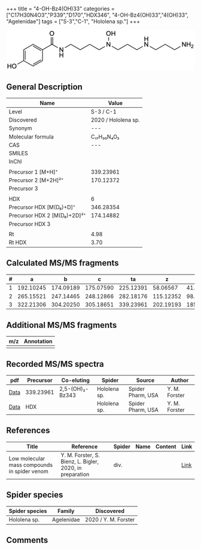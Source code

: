 +++
title = "4-OH-Bz4(OH)33"
categories = ["C17H30N4O3","P339","D170","HDX346",
"4-OH-Bz4(OH)33","4(OH)33",
"Agelenidae"]
tags = ["S-3","C-1",
"Hololena sp."]
+++

![](/img/4-OH-Bz4(OH)33.png)

## General Description

| Name                       | Value              |
|----------------------------|--------------------|
| Level                      | S-3 / C-1          |
| Discovered                 | 2020 / Hololena sp. |
| Synonym                    | ---                |
| Molecular formula          | C₁₇H₃₀N₄O₃                   |
| CAS                        | ---                |
| SMILES |   |
| InChI  |   |
|                            |                    |
| Precursor 1 [M+H]⁺         | 339.23961                   |
| Precursor 2 [M+2H]²⁺       | 170.12372                   |
| Precursor 3                |                    |
|                            |                    |
| HDX                        | 6                   |
| Precursor HDX   [M(D₆)+D]⁺   | 346.28354                   |
| Precursor HDX 2 [M(D₆)+2D]²⁺ | 174.14882                   |
| Precursor HDX 3            |                    |
|                            |                    |
| Rt                         | 4.98                   |
| Rt HDX                     | 3.70                   |

## Calculated MS/MS fragments

| # | a         | b         | c         | ta        | z         | y         | tz        |
|---|-----------|-----------|-----------|-----------|-----------|-----------|-----------|
| 1 | 192.10245 | 174.09189 | 175.07590 | 225.12391 | 58.06567 | 41.03912 | 75.09222 |
| 2 | 265.15521 | 247.14465 | 248.12866 | 282.18176 | 115.12352 | 98.09697 | 148.14498 |
| 3 | 322.21306 | 304.20250 | 305.18651 | 339.23961 | 202.19193 | 185.16538 | 219.21848 |

## Additional MS/MS fragments

| m/z | Annotation |
|-----|------------|
|     |            |

## Recorded MS/MS spectra

| pdf                                             | Precursor | Co-eluting | Spider      | Source                       | Author        |
|-------------------------------------------------|-----------|------------|-------------|------------------------------|---------------|
| [Data](/pdf/Hololena-sp/339_4-OH-Bz4(OH)33_2-5-OH2-Bz343_Ho-sp.pdf) | 339.23961 | 2,5-(OH)₂-Bz343          | Hololena sp. | Spider Pharm, USA | Y. M. Forster |
| [Data](/pdf/Hololena-sp/339_4-OH-Bz4(OH)33_Ho-sp_HDX.pdf) | HDX |           | Hololena sp. | Spider Pharm, USA | Y. M. Forster |


## References

| Title | Reference | Spider | Name | Content | Link |
|-------|-----------|--------|------|---------|------|
| Low molecular mass compounds in spider venom      | Y. M. Forster, S. Bienz, L. Bigler, 2020, in preparation          | div.       |   |   | [Link](unknown) |

## Spider species

| Spider species     | Family     | Discovered           |
|--------------------|------------|----------------------|
| Hololena sp.       | Agelenidae | 2020 / Y. M. Forster |


## Comments